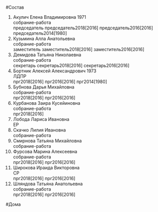 #Состав  
1. Акулич Елена Владимировна 1971  
    собрание-работа  
    председатель председатель2018[2016] председатель2016[2016] председатель2014[1980]  
2. Кузьмина Алла Анатольевна  
    собрание-работа  
    заместитель заместитель2018[2016] заместитель2016[2016]  
3. Демидова Татьяна Николаевна  
    собрание-работа  
    секретарь секретарь2018[2016] секретарь2016[2016]  
4. Бортник Алексей Александрович 1973  
    ЛДПР  
    прг2018[2016] прг2016[2016] прг2014[1980]  
5. Бубнова Дарья Михайловна  
    собрание-работа  
    прг2018[2016] прг2016[2016]  
6. Курбанова Заира Кусейиновна  
    собрание-работа  
    прг2018[2016]  
7. Лобода Лариса Ивановна  
    ЕР  
8. Скачко Лилия Ивановна  
    собрание-работа  
9. Смирнова Татьяна Михайловна  
    собрание-работа  
10. Фурсова Марина Алексеевна  
    собрание-работа  
    прг2018[2016] прг2016[2016]  
11. Широкова Ираида Викторовна  
    СР  
    прг2018[2016] прг2016[2016]  
12. Шляндова Татьяна Анатольевна  
    собрание-работа  
    прг2018[2016] прг2016[2016]  
  
#Дома  

